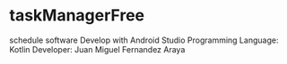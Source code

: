 # taskManagerFree
schedule software 
Develop with Android Studio
Programming Language: Kotlin
Developer: Juan Miguel Fernandez Araya
